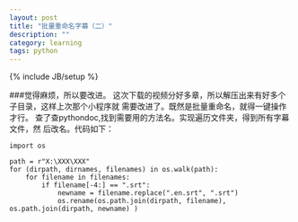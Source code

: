 ```yaml
---
layout: post
title: "批量重命名字幕（二）"
description: ""
category: learning
tags: python 
---
```

{% include JB/setup %}

###觉得麻烦，所以要改进。
这次下载的视频分好多章，所以解压出来有好多个子目录，这样上次那个小程序就
需要改进了。既然是批量重命名，就得一键操作才行。
查了查pythondoc,找到需要用的方法名。实现遍历文件夹，得到所有字幕文件，然
后改名。代码如下：

```
import os

path = r"X:\XXX\XXX"
for (dirpath, dirnames, filenames) in os.walk(path):
	for filename in filenames:
		if filename[-4:] == ".srt":
			newname = filename.replace(".en.srt", ".srt")
			os.rename(os.path.join(dirpath, filename), os.path.join(dirpath, newname) )
			
```